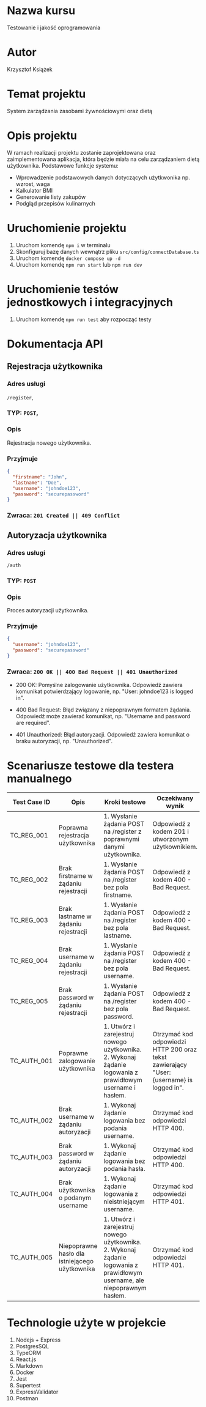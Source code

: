 # Nazwa kursu
Testowanie i jakość oprogramowania
# Autor
Krzysztof Książek
# Temat projektu

System zarządzania zasobami żywnościowymi oraz dietą

# Opis projektu

W ramach realizacji projektu zostanie zaprojektowana oraz
zaimplementowana aplikacja, która będzie miała na celu zarządzaniem
dietą użytkownika. Podstawowe funkcje systemu:
- Wprowadzenie podstawowych danych dotyczących użytkwonika np.
wzrost, waga
- Kalkulator BMI
- Generowanie listy zakupów
- Podgląd przepisów kulinarnych



# Uruchomienie projektu

1. Uruchom komendę `npm i` w terminalu 
2. Skonfiguruj bazę danych wewnątrz pliku `src/config/connectDatabase.ts`
3. Uruchom komendę `docker compose up -d`
4. Uruchom komendę `npm run start` lub `npm run dev`

# Uruchomienie testów jednostkowych i integracyjnych

1. Uruchom komendę `npm run test` aby rozpocząć testy

# Dokumentacja API

## Rejestracja użytkownika

### Adres usługi
`/register`,

### TYP: `POST`,

### Opis
Rejestracja nowego użytkownika.


### Przyjmuje
```json
{
  "firstname": "John",
  "lastname": "Doe",
  "username": "johndoe123",
  "password": "securepassword"
}
```
### Zwraca: `201 Created || 409 Conflict`

## Autoryzacja użytkownika

### Adres usługi
`/auth`

### TYP: `POST`

### Opis
Proces autoryzacji użytkownika.

### Przyjmuje
```json
{
  "username": "johndoe123",
  "password": "securepassword"
}
```
### Zwraca: `200 OK || 400 Bad Request || 401 Unauthorized`
- 200 OK: Pomyślne zalogowanie użytkownika. Odpowiedź zawiera komunikat potwierdzający logowanie, np. "User: johndoe123 is logged in".

- 400 Bad Request: Błąd związany z niepoprawnym formatem żądania. Odpowiedź może zawierać komunikat, np. "Username and password are required".

- 401 Unauthorized: Błąd autoryzacji. Odpowiedź zawiera komunikat o braku autoryzacji, np. "Unauthorized".


# Scenariusze testowe dla testera manualnego

| Test Case ID | Opis                                                      | Kroki testowe                                                                                                       | Oczekiwany wynik                                                                                             |
|--------------|-----------------------------------------------------------|----------------------------------------------------------------------------------------------------------------------|--------------------------------------------------------------------------------------------------------------|
| TC_REG_001   | Poprawna rejestracja użytkownika                          | 1. Wysłanie żądania POST na /register z poprawnymi danymi użytkownika.                                             | Odpowiedź z kodem 201 i utworzonym użytkownikiem.                                                            |
| TC_REG_002   | Brak firstname w żądaniu rejestracji                      | 1. Wysłanie żądania POST na /register bez pola firstname.                                                          | Odpowiedź z kodem 400 - Bad Request.                                                                         |
| TC_REG_003   | Brak lastname w żądaniu rejestracji                       | 1. Wysłanie żądania POST na /register bez pola lastname.                                                           | Odpowiedź z kodem 400 - Bad Request.                                                                         |
| TC_REG_004   | Brak username w żądaniu rejestracji                       | 1. Wysłanie żądania POST na /register bez pola username.                                                           | Odpowiedź z kodem 400 - Bad Request.                                                                         |
| TC_REG_005   | Brak password w żądaniu rejestracji                       | 1. Wysłanie żądania POST na /register bez pola password.                                                           | Odpowiedź z kodem 400 - Bad Request.                                                                         |
| TC_AUTH_001  | Poprawne zalogowanie użytkownika                          | 1. Utwórz i zarejestruj nowego użytkownika.                                                                        <br>2. Wykonaj żądanie logowania z prawidłowym username i hasłem.                                                | Otrzymać kod odpowiedzi HTTP 200 oraz tekst zawierający "User: {username} is logged in".                     |
| TC_AUTH_002  | Brak username w żądaniu autoryzacji                       | 1. Wykonaj żądanie logowania bez podania username.                                                                 | Otrzymać kod odpowiedzi HTTP 400.                                                                             |
| TC_AUTH_003  | Brak password w żądaniu autoryzacji                       | 1. Wykonaj żądanie logowania bez podania hasła.                                                                    | Otrzymać kod odpowiedzi HTTP 400.                                                                             |
| TC_AUTH_004  | Brak użytkownika o podanym username                        | 1. Wykonaj żądanie logowania z nieistniejącym username.                                                           | Otrzymać kod odpowiedzi HTTP 401.                                                                             |
| TC_AUTH_005  | Niepoprawne hasło dla istniejącego użytkownika              | 1. Utwórz i zarejestruj nowego użytkownika.                                                                        <br>2. Wykonaj żądanie logowania z prawidłowym username, ale niepoprawnym hasłem.                              | Otrzymać kod odpowiedzi HTTP 401.                                                                             |



# Technologie użyte w projekcie
1. Nodejs + Express
2. PostgresSQL
3. TypeORM
4. React.js
5. Markdown
6. Docker
7. Jest
8. Supertest
9. ExpressValidator
10. Postman



